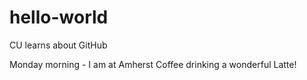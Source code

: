 hello-world
===========

CU learns about GitHub

Monday morning - I am at Amherst Coffee drinking a wonderful Latte!
